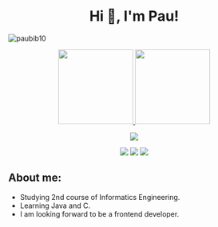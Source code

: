 <h1 align="center">Hi 👋, I'm Pau!</h1>

<p align="left"> <img src="https://komarev.com/ghpvc/?username=paubib10&label=Profile%20views&color=0e75b6&style=flat" alt="paubib10" /> </p>

<div align="center">
  <a href="https://github.com/paubib10">
  <img height="150em" src="https://github-readme-stats.vercel.app/api?username=paubib10&show_icons=true&theme=dark&include_all_commits=true&count_private=true"/>
  <img height="150em" src="https://github-readme-stats.vercel.app/api/top-langs/?username=paubib10&layout=compact&langs_count=7&theme=dark"/>
</div>
  </p>
    
<p align="center">
  <a href="https://skillicons.dev">
    <img src="https://skillicons.dev/icons?i=git,java,c,html" />
  </a>
</p>
    
</p>
<div align ="center"> 
  <a href="https://www.instagram.com/paubib_306" target="_blank"><img src="https://img.shields.io/badge/-Instagram-%23333?style=for-the-badge&logo=instagram&logoColor=white" target="_blank"></a>
  <a href = "mailto:psbibiloni@gmail.com"><img src="https://img.shields.io/badge/-Gmail-%23333?style=for-the-badge&logo=gmail&logoColor=white" target="_blank"></a>
  <a href="https://www.linkedin.com/in/pau-toni-bibiloni-martínez-465b92167/" target="_blank"><img src="https://img.shields.io/badge/-LinkedIn-%23333?style=for-the-badge&logo=linkedin&logoColor=white" target="_blank"></a> 
</div>

## About me:
- Studying 2nd course of Informatics Engineering.
- Learning Java and C.
- I am looking forward to be a frontend developer.
